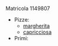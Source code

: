 Matricola 1149807
* Pizze:
	* [margherita](pizze/margherita.md)
	* [capricciosa](pizze/capricciosa.md)
* Primi:
